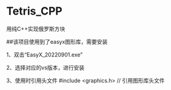 # Tetris_CPP
用纯C++实现俄罗斯方块


##该项目使用到了easyx图形库，需要安装

1、双击“EasyX_20220901.exe”

2、选择对应的vs版本，进行安装

3、使用时引用头文件 #include <graphics.h>		// 引用图形库头文件